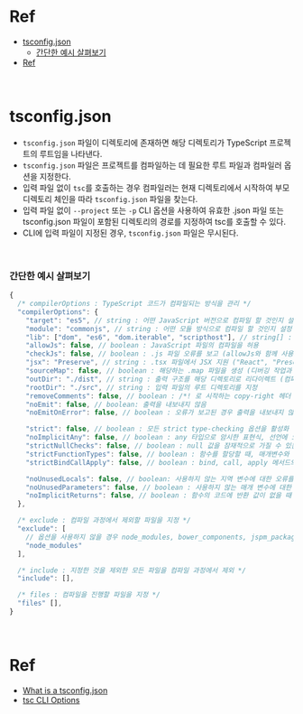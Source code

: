 # Ref

- [tsconfig.json](#tsconfigjson)
  - [간단한 예시 살펴보기](#간단한-예시-살펴보기)
- [Ref](#ref)

<br>

# tsconfig.json

- `tsconfig.json` 파일이 디렉토리에 존재하면 해당 디렉토리가 TypeScript 프로젝트의 루트임을 나타낸다.
- `tsconfig.json` 파일은 프로젝트를 컴파일하는 데 필요한 루트 파일과 컴파일러 옵션을 지정한다.
- 입력 파일 없이 `tsc`를 호출하는 경우 컴파일러는 현재 디렉토리에서 시작하여 부모 디렉토리 체인을 따라 `tsconfig.json` 파일을 찾는다.
- 입력 파일 없이 `--project` 또는 `-p` CLI 옵션을 사용하여 유효한 .json 파일 또는 tsconfig.json 파일이 포함된 디렉토리의 경로를 지정하여 tsc를 호출할 수 있다.
- CLI에 입력 파일이 지정된 경우, `tsconfig.json` 파일은 무시된다.

<br>

### 간단한 예시 살펴보기

```typescript
{
  /* compilerOptions : TypeScript 코드가 컴파일되는 방식을 관리 */
  "compilerOptions": {
    "target": "es5", // string : 어떤 JavaScript 버전으로 컴파일 할 것인지 설정
    "module": "commonjs", // string : 어떤 모듈 방식으로 컴파일 할 것인지 설정
    "lib": ["dom", "es6", "dom.iterable", "scripthost"], // string[] : 컴파일에 포함될 라이브러리 파일 목록 (미지정시 라이브러리 기본 스크립트 삽입)
    "allowJs": false, // boolean : JavaScript 파일의 컴파일을 허용
    "checkJs": false, // boolean : .js 파일 오류를 보고 (allowJs와 함께 사용)
    "jsx": "Preserve", // string : .tsx 파일에서 JSX 지원 ("React", "Preserve", "react-native")
    "sourceMap": false, // boolean : 해당하는 .map 파일을 생성 (디버깅 작업과 개발에 유용)
    "outDir": "./dist", // string : 출력 구조를 해당 디렉토리로 리다이렉트 (컴파일된 .js가 dist 디렉토리에 생성)
    "rootDir": "./src", // string : 입력 파일의 루트 디렉토리를 지정
    "removeComments": false, // boolean : /*! 로 시작하는 copy-right 헤더 주석 제외한 모든 주석을 제거
    "noEmit": false, // boolean: 출력을 내보내지 않음
    "noEmitOnError": false, // boolean : 오류가 보고된 경우 출력을 내보내지 않음

    "strict": false, // boolean : 모든 strict type-checking 옵션을 활성화
    "noImplicitAny": false, // boolean : any 타입으로 암시한 표현식, 선언에 오류를 발생시킴
    "strictNullChecks": false, // boolean : null 값을 잠재적으로 가질 수 있는 값을 알려준다.
    "strictFunctionTypes": false, // boolean : 함수를 할당할 때, 매개변수와 반환값이 하위 타입 관계에 있는지 확인
    "strictBindCallApply": false, // boolean : bind, call, apply 메서드의 엄격한 검사를 활성화

    "noUnusedLocals": false, // boolean: 사용하지 않는 지역 변수에 대한 오류를 보고
    "noUnusedParameters": false, // boolean : 사용하지 않는 매개 변수에 대한 오류를 보고
    "noImplicitReturns": false, // boolean : 함수의 코드에 반환 값이 없을 때 오류를 보고
  },

  /* exclude : 컴파일 과정에서 제외할 파일을 지정 */
  "exclude": [
    // 옵션을 사용하지 않을 경우 node_modules, bower_components, jspm_packages, <outDir> 를 기본적으로 제외
    "node_modules"
  ],

  /* include : 지정한 것을 제외한 모든 파일을 컴파일 과정에서 제외 */
  "include": [],

  /* files : 컴파일을 진행할 파일을 지정 */
  "files" [],
}
```

<br>

# Ref

- [What is a tsconfig.json](https://www.typescriptlang.org/docs/handbook/tsconfig-json.html)
- [tsc CLI Options](https://www.typescriptlang.org/docs/handbook/compiler-options.html)
